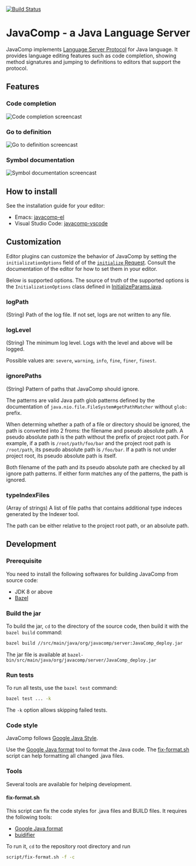 [![Build Status](https://travis-ci.org/tigersoldier/JavaComp.svg)](https://travis-ci.org/tigersoldier/JavaComp)

# JavaComp - a Java Language Server

JavaComp implements [Language Server Protocol][lang-server] for Java language.
It provides language editing features such as code completion, showing method
signatures and jumping to definitions to editors that support the protocol.

## Features

### Code completion

![Code completion screencast][completion-screencast]

### Go to definition

![Go to definition screencast][definition-screencast]

### Symbol documentation

![Symbol documentation screencast][hover-screencast]


## How to install

See the installation guide for your editor:

 * Emacs: [javacomp-el][javacomp-el]
 * Visual Studio Code: [javacomp-vscode][javacomp-vscode]

## Customization

Editor plugins can customize the behavior of JavaComp by setting the
`initializationOptions` field of of the [`initialize`
Request][initialize-request]. Consult the documentation of the editor for how to
set them in your editor.

Below is supported options. The source of truth of the supported options is the
`InitializationOptions` class defined in
[InitializeParams.java][InitializeParams.java].

### logPath

(String) Path of the log file. If not set, logs are not written to any file.

### logLevel

(String) The minimum log level. Logs with the level and above will be logged.

Possible values are: `severe`, `warning`, `info`, `fine`, `finer`, `finest`.

### ignorePaths

(String) Pattern of paths that JavaComp should ignore.

The patterns are valid Java path glob patterns defined by the documentation of
`java.nio.file.FileSystem#getPathMatcher` without `glob:` prefix.
     
When determing whether a path of a file or directory should be ignored, the path
is converted into 2 froms: the filename and pseudo absolute path. A pseudo
absolute path is the path without the prefix of project root path. For example,
if a path is `/root/path/foo/bar` and the project root path is `/root/path`, its
pseudo absolute path is `/foo/bar`. If a path is not under project root, its
pseudo absolute path is itself.
     
Both filename of the path and its pseudo absolute path are checked by all ignore path
patterns. If either form matches any of the patterns, the path is ignored.

### typeIndexFiles

(Array of strings) A list of file paths that contains additional type indeces
generated by the Indexer tool.

The path can be either relative to the project root path, or an absolute path.

## Development

### Prerequisite

You need to install the following softwares for building JavaComp from source
code:

 * JDK 8 or above
 * [Bazel][bazel]

### Build the jar

To build the jar, `cd` to the directory of the source code, then build it with
the `bazel build` command:

```bash
bazel build //src/main/java/org/javacomp/server:JavaComp_deploy.jar
```

The jar file is available at
`bazel-bin/src/main/java/org/javacomp/server/JavaComp_deploy.jar`

### Run tests

To run all tests, use the `bazel test` command:

```bash
bazel test ... -k
```

The `-k` option allows skipping failed tests.

### Code style

JavaComp follows [Google Java Style][google-java-style].

Use the [Google Java format][google-java-format] tool to format the Java code.
The [fix-format.sh](#fix-formatsh) script can help formatting all changed .java
files.

### Tools

Several tools are available for helping development.

#### fix-format.sh

This script can fix the code styles for .java files and BUILD files. It requires
the following tools:

 * [Google Java format][google-java-format]
 * [buidifier][buildifier]

To run it, `cd` to the repository root directory and run

```bash
script/fix-format.sh -f -c
```

[lang-server]: https://github.com/Microsoft/language-server-protocol
[initialize-request]: https://github.com/Microsoft/language-server-protocol/blob/master/protocol.md#initialize-request
[InitializeParams.java]: https://github.com/tigersoldier/JavaComp/blob/develop/src/main/java/org/javacomp/server/protocol/InitializeParams.java
[javacomp-el]: https://github.com/tigersoldier/javacomp-el
[javacomp-vscode]: https://github.com/tigersoldier/javacomp-vscode
[completion-screencast]: https://user-images.githubusercontent.com/226229/31046835-b3a36ba8-a632-11e7-8cd5-d53da7c6a638.gif
[definition-screencast]: https://user-images.githubusercontent.com/226229/31046836-b3c26166-a632-11e7-8601-8c4f368f3f37.gif
[hover-screencast]: https://user-images.githubusercontent.com/226229/31046837-b3c2f220-a632-11e7-84c1-d04260a9ac3d.gif
[bazel]: https://bazel.build/
[buildifier]: https://github.com/bazelbuild/buildtools
[google-java-format]: https://github.com/google/google-java-format
[google-java-style]: https://google.github.io/styleguide/javaguide.html
